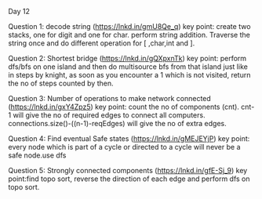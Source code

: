 

Day 12

Question 1: decode string (https://lnkd.in/gmU8Qe_q)
 key point: create two stacks, one for digit and one for char. perform string addition. Traverse the string once and do different operation for [ ,char,int and ].

Question 2: Shortest bridge (https://lnkd.in/gQXpxnTk) 
key point: perform dfs/bfs on one island and then do multisource bfs from that island just like in steps by knight, as soon as you encounter a 1 which is not visited, return the no of steps counted by then.

Question 3: Number of operations to make network connected (https://lnkd.in/gxY4Zpz5) 
key point: count the no of components (cnt). cnt-1 will give the no of required edges to connect all computers. connections.size()-((n-1)-reqEdges) will give the no of extra edges.

Question 4: Find eventual Safe states (https://lnkd.in/gMEJEYjP) 
key point: every node which is part of a cycle or directed to a cycle will never be a safe node.use dfs

Question 5: Strongly connected components (https://lnkd.in/gfE-Sj_9) 
key point:find topo sort, reverse the direction of each edge and perform dfs on topo sort.
